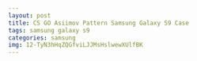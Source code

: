 ```yaml
---
layout: post
title: CS GO Asiimov Pattern Samsung Galaxy S9 Case
tags: samsung galaxy s9
categories: samsung
img: 12-TyN3hHqZQGfviLJJMsHslwewXUlfBK
---
```

